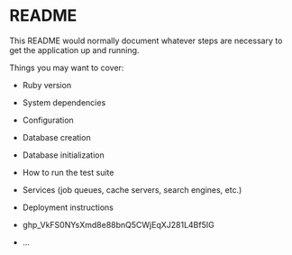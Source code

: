 # README

This README would normally document whatever steps are necessary to get the
application up and running. 

Things you may want to cover:

* Ruby version

* System dependencies

* Configuration

* Database creation

* Database initialization

* How to run the test suite

* Services (job queues, cache servers, search engines, etc.)

* Deployment instructions

* 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
* ...
